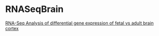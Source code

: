 # RNASeqBrain
[RNA-Seq Analysis of differential gene expression of fetal vs adult brain cortex][1]

[1]: http://htmlpreview.github.io/?https://github.com/alexindata/RNASeqBrain/blob/master/RNASeqBrain.html "RNA-Seq Analysis of differential gene expression of fetal vs adult brain cortex"

